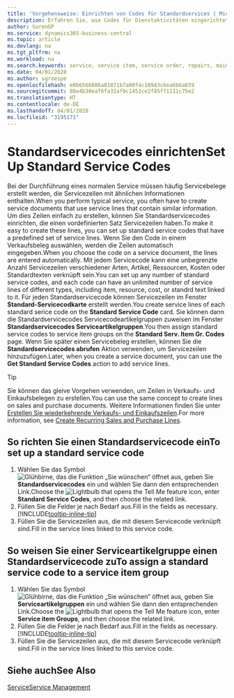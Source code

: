 ```yaml
---
title: 'Vorgehensweise: Einrichten von Codes für Standardservices | Microsoft Docs'
description: Erfahren Sie, wie Codes für Dienstaktivitäten eingerichtet werden, die Sie häufig ausführen.
author: SorenGP
ms.service: dynamics365-business-central
ms.topic: article
ms.devlang: na
ms.tgt_pltfrm: na
ms.workload: na
ms.search.keywords: service, service item, service order, repairs, maintenance
ms.date: 04/01/2020
ms.author: sgroespe
ms.openlocfilehash: e0b6566886a81071b7a00f4c18943cbea6b6a659
ms.sourcegitcommit: 88e4b30eaf6fa32af0c1452ce2f85ff1111c75e2
ms.translationtype: HT
ms.contentlocale: de-DE
ms.lasthandoff: 04/01/2020
ms.locfileid: "3195171"
---
```

# <a name="set-up-standard-service-codes"></a><span data-ttu-id="2b4c4-103">Standardservicecodes einrichten</span><span class="sxs-lookup"><span data-stu-id="2b4c4-103">Set Up Standard Service Codes</span></span>
<span data-ttu-id="2b4c4-104">Bei der Durchführung eines normalen Service müssen häufig Servicebelege erstellt werden, die Servicezeilen mit ähnlichen Informationen enthalten.</span><span class="sxs-lookup"><span data-stu-id="2b4c4-104">When you perform typical service, you often have to create service documents that use service lines that contain similar information.</span></span> <span data-ttu-id="2b4c4-105">Um dies Zeilen einfach zu erstellen, können Sie Standardservicecodes einrichten, die einen vordefinierten Satz Servicezeilen haben.</span><span class="sxs-lookup"><span data-stu-id="2b4c4-105">To make it easy to create these lines, you can set up standard service codes that have a predefined set of service lines.</span></span> <span data-ttu-id="2b4c4-106">Wenn Sie den Code in einem Verkaufsbeleg auswählen, werden die Zeilen automatisch eingegeben.</span><span class="sxs-lookup"><span data-stu-id="2b4c4-106">When you choose the code on a service document, the lines are entered automatically.</span></span> <span data-ttu-id="2b4c4-107">Mit jedem Servicecode kann eine unbegrenzte Anzahl Servicezeilen verschiedener Arten, Artikel, Ressourcen, Kosten oder Standardtexten verknüpft sein.</span><span class="sxs-lookup"><span data-stu-id="2b4c4-107">You can set up any number of standard service codes, and each code can have an unlimited number of service lines of different types, including item, resource, cost, or standrd text linked to it.</span></span> <span data-ttu-id="2b4c4-108">Für jeden Standardservicecode können Servicezeilen im Fenster **Standard-Servicecodkarte** erstellt werden.</span><span class="sxs-lookup"><span data-stu-id="2b4c4-108">You create service lines of each standard serice code on the **Standard Service Code** card.</span></span> <span data-ttu-id="2b4c4-109">Sie können dann die Standardservicecodes Servicecodeartikelgruppen zuweisen im Fenster **Standardservicecodes Serviceartikelgruppen**.</span><span class="sxs-lookup"><span data-stu-id="2b4c4-109">You then assign standard service codes to service item groups on the **Standard Serv. Item Gr. Codes** page.</span></span> <span data-ttu-id="2b4c4-110">Wenn Sie später einen Servicebeleg erstellen, können Sie die **Standardservicecodes abrufen** Aktion verwenden, um Servicezeilen hinzuzufügen.</span><span class="sxs-lookup"><span data-stu-id="2b4c4-110">Later, when you create a service document, you can use the **Get Standard Service Codes** action to add service lines.</span></span>  
  
> [!Tip]
>  <span data-ttu-id="2b4c4-111">Sie können das gleive Vorgehen verwenden, um Zeilen in Verkaufs- und Einkaufsbelegen zu erstellen.</span><span class="sxs-lookup"><span data-stu-id="2b4c4-111">You can use the same concept to create lines on sales and purchase documents.</span></span> <span data-ttu-id="2b4c4-112">Weitere Informationen finden Sie unter [Erstellen Sie wiederkehrende Verkaufs- und Einkaufszeilen](sales-how-work-standard-lines.md).</span><span class="sxs-lookup"><span data-stu-id="2b4c4-112">For more information, see [Create Recurring Sales and Purchase Lines](sales-how-work-standard-lines.md).</span></span>    
  
## <a name="to-set-up-a-standard-service-code"></a><span data-ttu-id="2b4c4-113">So richten Sie einen Standardservicecode ein</span><span class="sxs-lookup"><span data-stu-id="2b4c4-113">To set up a standard service code</span></span>    
1. <span data-ttu-id="2b4c4-114">Wählen Sie das Symbol ![Glühbirne, das die Funktion „Sie wünschen“ öffnet](media/ui-search/search_small.png "Was möchten Sie tun?") aus, geben Sie **Standardservicecodes** ein und wählen Sie dann den entsprechenden Link.</span><span class="sxs-lookup"><span data-stu-id="2b4c4-114">Choose the ![Lightbulb that opens the Tell Me feature](media/ui-search/search_small.png "Tell me what you want to do") icon, enter **Standard Service Codes**, and then choose the related link.</span></span>  
2. <span data-ttu-id="2b4c4-115">Füllen Sie die Felder je nach Bedarf aus.</span><span class="sxs-lookup"><span data-stu-id="2b4c4-115">Fill in the fields as necessary.</span></span> [!INCLUDE[tooltip-inline-tip](includes/tooltip-inline-tip_md.md)]  
4. <span data-ttu-id="2b4c4-116">Füllen Sie die Servicezeilen aus, die mit diesem Servicecode verknüpft sind.</span><span class="sxs-lookup"><span data-stu-id="2b4c4-116">Fill in the service lines linked to this service code.</span></span>  

## <a name="to-assign-a-standard-service-code-to-a-service-item-group"></a><span data-ttu-id="2b4c4-117">So weisen Sie einer Serviceartikelgruppe einen Standardservicecode zu</span><span class="sxs-lookup"><span data-stu-id="2b4c4-117">To assign a standard service code to a service item group</span></span>
1. <span data-ttu-id="2b4c4-118">Wählen Sie das Symbol ![Glühbirne, das die Funktion „Sie wünschen“ öffnet](media/ui-search/search_small.png "Was möchten Sie tun?") aus, geben Sie **Serviceartikelgruppen** ein und wählen Sie dann den entsprechenden Link.</span><span class="sxs-lookup"><span data-stu-id="2b4c4-118">Choose the ![Lightbulb that opens the Tell Me feature](media/ui-search/search_small.png "Tell me what you want to do") icon, enter **Service item Groups**, and then choose the related link.</span></span>  
2. <span data-ttu-id="2b4c4-119">Füllen Sie die Felder je nach Bedarf aus.</span><span class="sxs-lookup"><span data-stu-id="2b4c4-119">Fill in the fields as necessary.</span></span> [!INCLUDE[tooltip-inline-tip](includes/tooltip-inline-tip_md.md)]
3. <span data-ttu-id="2b4c4-120">Füllen Sie die Servicezeilen aus, die mit diesem Servicecode verknüpft sind.</span><span class="sxs-lookup"><span data-stu-id="2b4c4-120">Fill in the service lines linked to this service code.</span></span>  

## <a name="see-also"></a><span data-ttu-id="2b4c4-121">Siehe auch</span><span class="sxs-lookup"><span data-stu-id="2b4c4-121">See Also</span></span>
[<span data-ttu-id="2b4c4-122">Service</span><span class="sxs-lookup"><span data-stu-id="2b4c4-122">Service Management</span></span>](service-service.md)